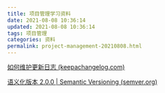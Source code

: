 ```yaml
---
title: 项目管理学习资料
date: 2021-08-08 10:36:14
updated: 2021-08-08 10:36:14
tags: 项目管理
categories: 资料
permalink: project-management-20210808.html
---
```


[如何维护更新日志 (keepachangelog.com)](https://keepachangelog.com/zh-CN/1.0.0/)

[语义化版本 2.0.0 | Semantic Versioning (semver.org)](https://semver.org/lang/zh-CN/)
